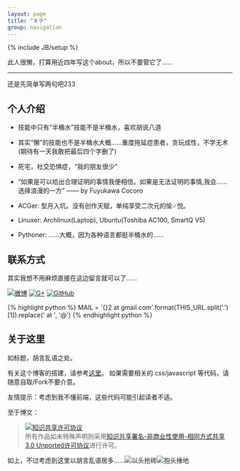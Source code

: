 ```yaml
---
layout: page
title: "关于"
group: navigation
---
```

{% include JB/setup %}

此人很懒，打算用近四年写这个about，所以不要管它了……

---

还是先简单写两句吧233

## 个人介绍

* 技能中只有“半桶水”技能不是半桶水，喜欢胡说八道
* 其实“懒”的技能也不是半桶水大概……重度拖延症患者，贪玩成性，不学无术(期待有一天我敢把最后四个字删了)
* 死宅，社交恐惧症，“我的朋友很少”
* “如果是可以给出合理证明的事情我便相信。如果是无法证明的事情,我会……选择浪漫的一方” —— by Fuyukawa Cocoro

* ACGer: 型月入坑。没有创作天赋，单纯享受二次元的愉♂悦。
* Linuxer: Archlinux(Laptop), Ubuntu(Toshiba AC100, SmartQ V5)
* Pythoner: ……大概，因为各种语言都挺半桶水的……

## 联系方式

其实我想不用麻烦直接在这边留言就可以了……

[![微博]({{BASE_PATH}}/images/weibo-32.png)](http://weibo.com/skydarkchen)
[![G+](https://ssl.gstatic.com/images/icons/gplus-32.png)](https://plus.google.com/117704226616638577311/)
[![GitHub]({{BASE_PATH}}/images/blacktocat-32.png)](https://github.com/skydark)

{% highlight python %}
MAIL = '{}2 at gmail.com'.format(THIS_URL.split('.')[1]).replace(' at ', '@')
{% endhighlight python %}

## 关于这里

如标题，胡言乱语之处。

有关这个博客的搭建，请参考[这里](http://blog.skydark.info/programming/2012/03/23/play-with-jekyll)。
如果需要相关的 css/javascript 等代码，请随意自取/Fork不要介意。

友情提示：考虑到我不懂前端，这些代码可能引起读者不适。

至于博文：

> <a rel="license" href="http://creativecommons.org/licenses/by-nc-sa/3.0/"><img alt="知识共享许可协议" style="border-width:0" src="http://i.creativecommons.org/l/by-nc-sa/3.0/88x31.png" /></a><br />所有作品如未特殊声明则采用<a rel="license" href="http://creativecommons.org/licenses/by-nc-sa/3.0/">知识共享署名-非商业性使用-相同方式共享 3.0 Unported许可协议</a>进行许可。

如上，不过考虑到这里以胡言乱语居多……![以头抢砖]({{BASE_PATH}}/images/bq/ytqz.gif)![抱头捶地]({{BASE_PATH}}/images/bq/btcd.gif)
